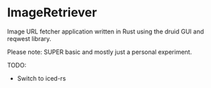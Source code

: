 # ImageRetriever
Image URL fetcher application written in Rust using the druid GUI and reqwest library.

Please note: SUPER basic and mostly just a personal experiment. 

TODO:
 - Switch to iced-rs
